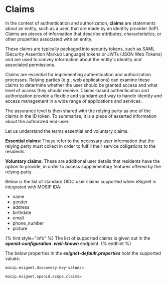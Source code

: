 # Claims

In the context of authentication and authorization, **claims** are statements about an entity, such as a user, that are made by an identity provider (IdP). Claims are pieces of information that describe attributes, characteristics, or other properties associated with an entity.

These claims are typically packaged into security tokens, such as SAML (Security Assertion Markup Language) tokens or JWTs (JSON Web Tokens) and are used to convey information about the entity's identity and associated permissions.

Claims are essential for implementing authentication and authorization processes. Relying parties (e.g., web applications) can examine these claims to determine whether the user should be granted access and what level of access they should receive. Claims-based authentication and authorization provide a flexible and standardized way to handle identity and access management in a wide range of applications and services.

The assurance level is then shared with the relying party as one of the claims in the ID token. To summarize, it is a piece of asserted information about the authorized end-user.

Let us understand the terms essential and voluntary claims.

**Essential claims:** These refer to the necessary user information that the relying party must collect in order to fulfill their service obligations to the residents.

**Voluntary claims:** These are additional user details that residents have the option to provide, in order to access supplementary features offered by the relying party.

Below is the list of standard OIDC user claims supported when eSignet is integrated with MOSIP IDA:

* name
* gender
* address
* birthdate
* email
* phone\_number
* picture

{% hint style="info" %}
The list of supported claims is given out in the _**openid-configuration .well-known**_ endpoint.
{% endhint %}

The below properties in the _**esignet-default.properties**_ hold the supported values:

```properties
mosip.esignet.discovery.key-values=

mosip.esignet.openid.scope.claims=
```
